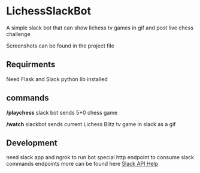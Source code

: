 # LichessSlackBot
A simple slack bot that can show lichess tv games in gif and post live chess challenge 

Screenshots can be found in the project file

## Requirments 
Need Flask and Slack python lib installed 

## commands 

**/playchess** 
slack bot sends 5+0 chess game

**/watch**
slackbot sends current Lichess Blitz tv game in slack as a gif


## Development 
need slack app and ngrok to run bot special http endpoint to consume slack commands endpoints 
more can be found here [Slack API Help](https://slack.com/help/articles/115005265703-Create-a-bot-for-your-workspace)
